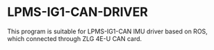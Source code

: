 # LPMS-IG1-CAN-DRIVER
This program is suitable for LPMS-IG1-CAN IMU driver based on ROS, which connected through ZLG 4E-U CAN card.

